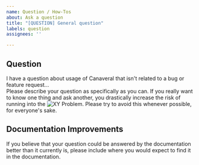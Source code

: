 ```yaml
---
name: Question / How-Tos
about: Ask a question
title: "[QUESTION] General question"
labels: question
assignees: ''

---
```


## Question
I have a question about usage of Canaveral that isn't related to a bug or feature request...  
Please describe your question as specifically as you can. If you really want to know one thing and ask another, you drastically increase the risk of running into the ![XY Problem](http://xyproblem.info/). Please try to avoid this whenever possible, for everyone's sake.

## Documentation Improvements
If you believe that your question could be answered by the documentation better than it currently is, please include where you would expect to find it in the documentation.
